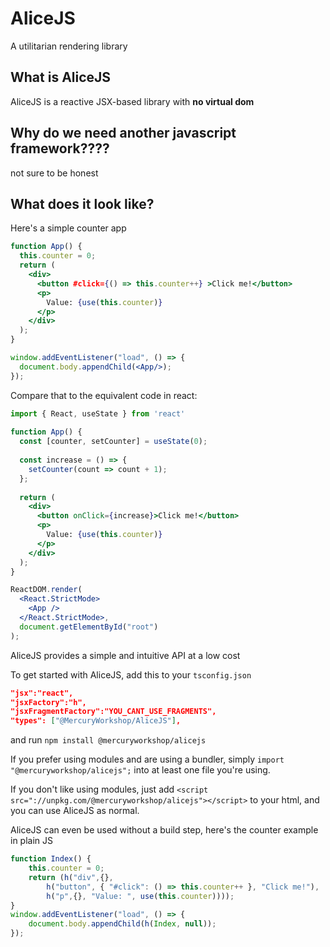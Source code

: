 # AliceJS
A utilitarian rendering library

## What is AliceJS
AliceJS is a reactive JSX-based library with **no virtual dom**

## Why do we need another javascript framework????
not sure to be honest

## What does it look like?
Here's a simple counter app
```jsx
function App() {
  this.counter = 0;
  return (
    <div>
      <button #click={() => this.counter++} >Click me!</button>
      <p>
        Value: {use(this.counter)}
      </p>
    </div>
  );
}

window.addEventListener("load", () => {
  document.body.appendChild(<App/>);
});
```

Compare that to the equivalent code in react:
```jsx
import { React, useState } from 'react'
 
function App() {
  const [counter, setCounter] = useState(0);
 
  const increase = () => {
    setCounter(count => count + 1);
  };
 
  return (
    <div>
      <button onClick={increase}>Click me!</button>
      <p>
        Value: {use(this.counter)}
      </p>
    </div>
  );
}

ReactDOM.render(
  <React.StrictMode>
    <App />
  </React.StrictMode>,
  document.getElementById("root")
);
```

AliceJS provides a simple and intuitive API at a low cost

To get started with AliceJS, add this to your `tsconfig.json`
```json
"jsx":"react",
"jsxFactory":"h",
"jsxFragmentFactory":"YOU_CANT_USE_FRAGMENTS",
"types": ["@MercuryWorkshop/AliceJS"],
```
and run `npm install @mercuryworkshop/alicejs`

If you prefer using modules and are using a bundler, simply `import "@mercuryworkshop/alicejs";` into at least one file you're using.

If you don't like using modules, just add `<script src="://unpkg.com/@mercuryworkshop/alicejs"></script>` to your html, and you can use AliceJS as normal.

AliceJS can even be used without a build step, here's the counter example in plain JS
```javascript
function Index() {
    this.counter = 0;
    return (h("div",{},
        h("button", { "#click": () => this.counter++ }, "Click me!"),
        h("p",{}, "Value: ", use(this.counter))));
}
window.addEventListener("load", () => {
    document.body.appendChild(h(Index, null));
});
```

